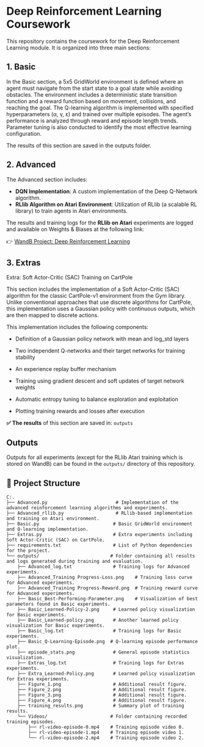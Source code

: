 # Deep Reinforcement Learning Coursework

This repository contains the coursework for the Deep Reinforcement Learning module. It is organized into three main sections:

## 1. Basic

In the Basic section, a 5x5 GridWorld environment is defined where an agent must navigate from the start state to a goal state while avoiding obstacles. The environment includes a deterministic state transition function and a reward function based on movement, collisions, and reaching the goal. The Q-learning algorithm is implemented with specified hyperparameters (α, γ, ε) and trained over multiple episodes. The agent’s performance is analyzed through reward and episode length trends. Parameter tuning is also conducted to identify the most effective learning configuration.

The results of this section are saved in the outputs folder.

## 2. Advanced

The Advanced section includes:

- **DQN Implementation**: A custom implementation of the Deep Q-Network algorithm.
- **RLlib Algorithm on Atari Environment**: Utilization of RLlib (a scalable RL library) to train agents in Atari environments.

The results and training logs for the **RLlib on Atari** experiments are logged and available on Weights & Biases at the following link:

👉 [WandB Project: Deep Reinforcement Learning](https://wandb.ai/anndischeh-univ-/Deep%20Reinforcement%20Learning)

## 3. Extras

Extra: Soft Actor-Critic (SAC) Training on CartPole

This section includes the implementation of a Soft Actor-Critic (SAC) algorithm for the classic CartPole-v1 environment from the Gym library. Unlike conventional approaches that use discrete algorithms for CartPole, this implementation uses a Gaussian policy with continuous outputs, which are then mapped to discrete actions.

This implementation includes the following components:

- Definition of a Gaussian policy network with mean and log_std layers

- Two independent Q-networks and their target networks for training stability

- An experience replay buffer mechanism

- Training using gradient descent and soft updates of target network weights

- Automatic entropy tuning to balance exploration and exploitation

- Plotting training rewards and losses after execution

**✅ The results** of this section are saved in: `outputs`

## Outputs

Outputs for all experiments (except for the RLlib Atari training which is stored on WandB) can be found in the `outputs/` directory of this repository.

## 📁 Project Structure
```
C:.
├── Advanced.py                         # Implementation of the advanced reinforcement learning algorithms and experiments.
├── Advanced_rllib.py                   # RLlib-based implementation and training on Atari environment.
├── Basic.py                           # Basic GridWorld environment and Q-learning implementation.
├── Extras.py                          # Extra experiments including Soft Actor-Critic (SAC) on CartPole.
├── requirements.txt                   # List of Python dependencies for the project.
└── outputs/                          # Folder containing all results and logs generated during training and evaluation.
    ├── Advanced_log.txt               # Training logs for Advanced experiments.
    ├── Advanced_Training Progress-Loss.png    # Training loss curve for Advanced experiments.
    ├── Advanced_Training Progress-Reward.png  # Training reward curve for Advanced experiments.
    ├── Basic_Best-Performing-Parameter.png    # Visualization of best parameters found in Basic experiments.
    ├── Basic_Learned-Policy-2.png     # Learned policy visualization for Basic experiments.
    ├── Basic_Learned-policy.png       # Another learned policy visualization for Basic experiments.
    ├── Basic_log.txt                  # Training logs for Basic experiments.
    ├── Basic_Q-Learning-Episode.png  # Q-learning episode performance plot.
    ├── episode_stats.png              # General episode statistics visualization.
    ├── Extras_log.txt                 # Training logs for Extras experiments.
    ├── Extra_Learned-Policy.png       # Learned policy visualization for Extras experiments.
    ├── Figure_1.png                   # Additional result figure.
    ├── Figure_2.png                   # Additional result figure.
    ├── Figure_3.png                   # Additional result figure.
    ├── Figure_4.png                   # Additional result figure.
    ├── training_results.png           # Summary plot of training results.
    └── Videos/                       # Folder containing recorded training episodes.
        ├── rl-video-episode-0.mp4    # Training episode video 0.
        ├── rl-video-episode-1.mp4    # Training episode video 1.
        └── rl-video-episode-2.mp4    # Training episode video 2.

```
